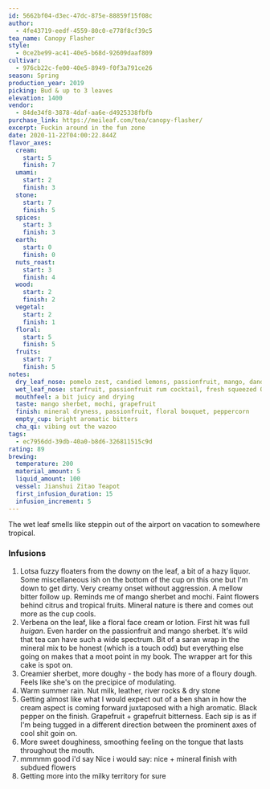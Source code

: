 ```yaml
---
id: 5662bf04-d3ec-47dc-875e-88859f15f08c
author:
  - 4fe43719-eedf-4559-80c0-e778f8cf39c5
tea_name: Canopy Flasher
style:
  - 0ce2be99-ac41-40e5-b68d-92609daaf809
cultivar:
  - 976cb22c-fe00-40e5-8949-f0f3a791ce26
season: Spring
production_year: 2019
picking: Bud & up to 3 leaves
elevation: 1400
vendor:
  - 84de34f8-3878-4daf-aa6e-d4925338fbfb
purchase_link: https://meileaf.com/tea/canopy-flasher/
excerpt: Fuckin around in the fun zone
date: 2020-11-22T04:00:22.844Z
flavor_axes:
  cream:
    start: 5
    finish: 7
  umami:
    start: 2
    finish: 3
  stone:
    start: 7
    finish: 5
  spices:
    start: 3
    finish: 3
  earth:
    start: 0
    finish: 0
  nuts_roast:
    start: 3
    finish: 4
  wood:
    start: 2
    finish: 2
  vegetal:
    start: 2
    finish: 1
  floral:
    start: 5
    finish: 5
  fruits:
    start: 7
    finish: 5
notes:
  dry_leaf_nose: pomelo zest, candied lemons, passionfruit, mango, dandelion
  wet_leaf_nose: starfruit, passionfruit rum cocktail, fresh squeezed OJ
  mouthfeel: a bit juicy and drying
  taste: mango sherbet, mochi, grapefruit
  finish: mineral dryness, passionfruit, floral bouquet, peppercorn
  empty_cup: bright aromatic bitters
  cha_qi: vibing out the wazoo
tags:
  - ec7956dd-39db-40a0-b8d6-326811515c9d
rating: 89
brewing:
  temperature: 200
  material_amount: 5
  liquid_amount: 100
  vessel: Jianshui Zitao Teapot
  first_infusion_duration: 15
  infusion_increment: 5
---
```

The wet leaf smells like steppin out of the airport on vacation to somewhere tropical.

### Infusions

1. Lotsa fuzzy floaters from the downy on the leaf, a bit of a hazy liquor. Some miscellaneous ish on the bottom of the cup on this one but I'm down to get dirty. Very creamy onset without aggression. A mellow bitter follow up. Reminds me of mango sherbet and mochi. Faint flowers behind citrus and tropical fruits. Mineral nature is there and comes out more as the cup cools.
2. Verbena on the leaf, like a floral face cream or lotion. First hit was full *huigan*. Even harder on the passionfruit and mango sherbet. It's wild that tea can have such a wide spectrum. Bit of a saran wrap in the mineral mix to be honest (which is a touch odd) but everything else going on makes that a moot point in my book. The wrapper art for this cake is spot on.  
3. Creamier sherbet, more doughy - the body has more of a floury dough. Feels like she's on the precipice of modulating.
4. Warm summer rain. Nut milk, leather, river rocks & dry stone
5. Getting almost like what I would expect out of a ben shan in how the cream aspect is coming forward juxtaposed with a high aromatic. Black pepper on the finish. Grapefruit + grapefruit bitterness. Each sip is as if I'm being tugged in a different direction between the prominent axes of cool shit goin on.
6. More sweet doughiness, smoothing feeling on the tongue that lasts throughout the mouth.
7. mmmmm good i'd say Nice    i would say: nice + mineral finish with subdued flowers
8. Getting more into the milky territory for sure